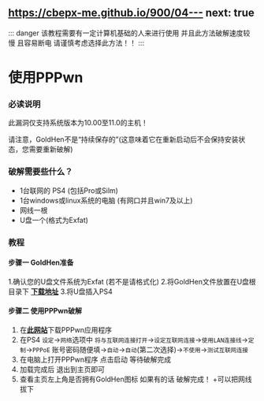 https://cbepx-me.github.io/900/04---
next: true
---


::: danger
该教程需要有一定计算机基础的人来进行使用
并且此方法破解速度较慢 且容易断电 请谨慎考虑选择此方法！！
:::
# 使用PPPwn

### 必读说明

此漏洞仅支持系统版本为10.00至11.0的主机！

请注意，GoldHen不是“持续保存的”(这意味着它在重新启动后不会保持安装状态，您需要重新破解)


### 破解需要些什么？

* 1台联网的 PS4 (包括Pro或Silm)
* 1台windows或linux系统的电脑 (有网口并且win7及以上)
* 网线一根
* U盘一个(格式为Exfat)

### 教程

#### 步骤一 GoldHen准备

1.确认您的U盘文件系统为Exfat (若不是请格式化)
2.将GoldHen文件放置在U盘根目录下 [**下载地址**](https://ko-fi.com/s/bd655acbdb)
3.将U盘插入PS4

#### 步骤二 使用PPPwn破解

1. 在[**此网站**](https://onejailbreak.com/blog/pppwn-lite/download)下载PPPwn应用程序
2. 在PS4 `设定`→`网络`选项中 `将与互联网连接打开`→`设定互联网连接`→`使用LAN连接线`→`定制`→`PPPoE` 账号密码随便填→`自动`→`自动`(第二次选择)→`不使用`→`测试互联网连接`
3. 在电脑上打开PPPwn程序 点击启动 等待破解完成
4. 加载完成后 退出到主页即可
5. 查看主页左上角是否拥有GoldHen图标 如果有的话 破解完成！
    +可以把网线拔下